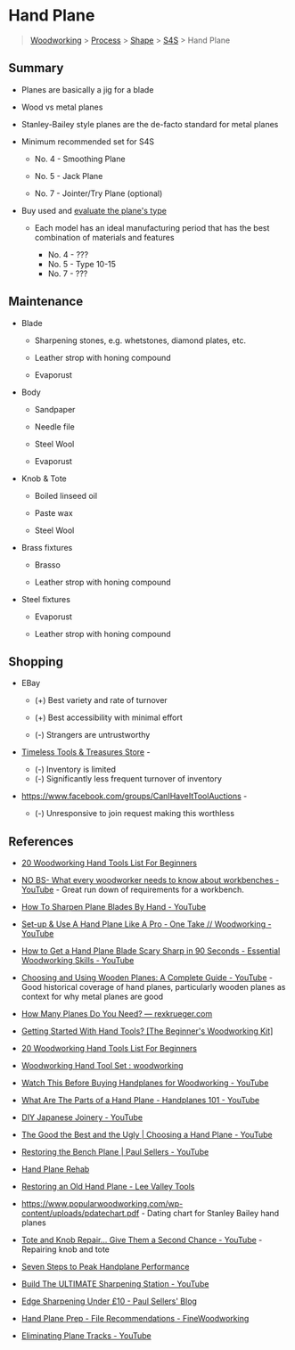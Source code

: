 # Hand Plane

> [Woodworking](../../../README.md) > [Process](../../README.md) > [Shape](../README.md) > [S4S](./README.md) > Hand Plane

## Summary

* Planes are basically a jig for a blade

* Wood vs metal planes

* Stanley-Bailey style planes are the de-facto standard for metal planes

* Minimum recommended set for S4S
  
  * No. 4 - Smoothing Plane
  
  * No. 5 - Jack Plane
  
  * No. 7 - Jointer/Try Plane (optional)

* Buy used and [evaluate the plane's type](https://www.popularwoodworking.com/wp-content/uploads/pdatechart.pdf)
  
  * Each model has an ideal manufacturing period that has the best combination of materials and features
    
    * No. 4 - ???
    * No. 5 - Type 10-15
    * No. 7 - ???

## Maintenance

* Blade
  
  * Sharpening stones, e.g. whetstones, diamond plates, etc.
  
  * Leather strop with honing compound
  
  * Evaporust

* Body
  
  * Sandpaper
  
  * Needle file
  
  * Steel Wool
  
  * Evaporust

* Knob & Tote 
  
  * Boiled linseed oil
  
  * Paste wax
  
  * Steel Wool

* Brass fixtures
  
  * Brasso
  
  * Leather strop with honing compound

* Steel fixtures
  
  * Evaporust
  
  * Leather strop with honing compound

## Shopping

- EBay 
  
  - (+) Best variety and rate of turnover
  
  - (+) Best accessibility with minimal effort
  
  - (-) Strangers are untrustworthy

- [Timeless Tools & Treasures Store](https://www.shorthillstudio.com/store.php?cat=1) - 
  
  - (-) Inventory is limited
  - (-) Significantly less frequent turnover of inventory

- https://www.facebook.com/groups/CanIHaveItToolAuctions - 
  
  - (-) Unresponsive to join request making this worthless

## References

- [20 Woodworking Hand Tools List For Beginners](https://woodandshop.com/which-hand-tools-do-you-need-for-traditional-woodworking/)

- [NO BS- What every woodworker needs to know about workbenches - YouTube](https://youtu.be/m4e5BRqRwy8) - Great run down of requirements for a workbench.

- [How To Sharpen Plane Blades By Hand - YouTube](https://youtu.be/Ktq5NEqJ-Tc)

- [Set-up & Use A Hand Plane Like A Pro - One Take // Woodworking - YouTube](https://youtu.be/T2-Ac6wbrFY)

- [How to Get a Hand Plane Blade Scary Sharp in 90 Seconds - Essential Woodworking Skills - YouTube](https://youtu.be/JBFfFhQzkhY)

- [Choosing and Using Wooden Planes: A Complete Guide - YouTube](https://youtu.be/WJft66vLJBE) - Good historical coverage of hand planes, particularly wooden planes as context for why metal planes are good

- [How Many Planes Do You Need? — rexkrueger.com](https://www.rexkrueger.com/articles/2018/3/4/how-many-planes-do-you-need)

- [Getting Started With Hand Tools? [The Beginner&#039;s Woodworking Kit]](https://www.theenglishwoodworker.com/woodworking-hand-tools/)

- [20 Woodworking Hand Tools List For Beginners](https://woodandshop.com/which-hand-tools-do-you-need-for-traditional-woodworking/)

- [Woodworking Hand Tool Set : woodworking](https://www.reddit.com/r/woodworking/comments/2to9xa/woodworking_hand_tool_set/)

- [Watch This Before Buying Handplanes for Woodworking - YouTube](https://youtu.be/yBP9-2wY94M)

- [What Are The Parts of a Hand Plane - Handplanes 101 - YouTube](https://youtu.be/3favwQ0gk24)

- [DIY Japanese Joinery - YouTube](https://www.youtube.com/c/DIYJapaneseJoinery/videos)

- [The Good the Best and the Ugly | Choosing a Hand Plane - YouTube](https://youtu.be/mOqdT_e8Mxo)

- [Restoring the Bench Plane | Paul Sellers - YouTube](https://youtu.be/RYyV6IUpsYk)

- [Hand Plane Rehab](https://www.woodcraft.com/blog_entries/hand-plane-rehab)

- [Restoring an Old Hand Plane - Lee Valley Tools](https://www.leevalley.com/en-us/discover/articles/restoringanoldhandplane)

- https://www.popularwoodworking.com/wp-content/uploads/pdatechart.pdf - Dating chart for Stanley Bailey hand planes

- [Tote and Knob Repair... Give Them a Second Chance - YouTube](https://youtu.be/yimbCOuxl-E) - Repairing knob and tote

- [Seven Steps to Peak Handplane Performance](https://www.highlandwoodworking.com/woodworking-tips-1305may/peakhandplane.html)

- [Build The ULTIMATE Sharpening Station - YouTube](https://www.youtube.com/watch?v=iBskJa4M9Aw&ab_channel=SimpleCove)

- [Edge Sharpening Under £10 - Paul Sellers' Blog](https://paulsellers.com/2020/03/edge-sharpening-under-10/)

- [Hand Plane Prep - File Recommendations - FineWoodworking](https://www.finewoodworking.com/forum/hand-plane-prep-file-recommendations)

- [Eliminating Plane Tracks - YouTube](https://youtu.be/0h0dVgm4jMk)
